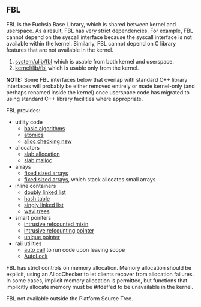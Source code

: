 ## FBL

FBL is the Fuchsia Base Library, which is shared between kernel and userspace.
As a result, FBL has very strict dependencies.  For example, FBL cannot depend
on the syscall interface because the syscall interface is not available within
the kernel.  Similarly, FBL cannot depend on C library features that are not
available in the kernel.

1. [system/ulib/fbl](.) which is usable from both
   kernel and userspace.
2. [kernel/lib/fbl](../../../kernel/lib/fbl) which is usable only from
    the kernel.

**NOTE:** Some FBL interfaces below that overlap with standard C++ library
interfaces will probably be either removed entirely or made kernel-only (and
perhaps renamed inside the kernel) once userspace code has migrated to using
standard C++ library facilities where appropriate.

FBL provides:

- utility code
  - [basic algorithms](include/fbl/algorithm.h)
  - [atomics](include/fbl/atomic.h)
  - [alloc checking new](include/fbl/alloc_checker.h)
- allocators
  - [slab allocation](include/fbl/slab_allocator.h)
  - [slab malloc](include/fbl/slab_malloc.h)
- arrays
  - [fixed sized arrays](include/fbl/array.h)
  - [fixed sized arrays](../kernel/lib/fbl/include/fbl/inline_array.h),
    which stack allocates small arrays
- inline containers
  - [doubly linked list](include/fbl/intrusive_double_list.h)
  - [hash table](include/fbl/intrusive_hash_table.h)
  - [singly linked list](include/fbl/intrusive_single_list.h)
  - [wavl trees](include/fbl/intrusive_wavl_tree.h)
- smart pointers
  - [intrusive refcounted mixin](include/fbl/ref_counted.h)
  - [intrusive refcounting pointer](include/fbl/ref_ptr.h)
  - [unique pointer](include/fbl/unique_ptr.h)
- raii utilities
  - [auto call](include/fbl/auto_call.h) to run
    code upon leaving scope
  - [AutoLock](include/fbl/auto_lock.h)

FBL has strict controls on memory allocation.  Memory allocation should be
explicit, using an AllocChecker to let clients recover from allocation
failures.  In some cases, implicit memory allocation is permitted, but
functions that implicitly allocate memory must be #ifdef'ed to be unavailable
in the kernel.

FBL not available outside the Platform Source Tree.
